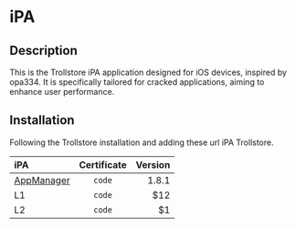 # iPA

## Description

This is the Trollstore iPA application designed for iOS devices, inspired by opa334. It is specifically tailored for cracked applications, aiming to enhance user performance.

## Installation

Following the Trollstore installation and adding these url iPA Trollstore.

| iPA |  Certificate  | Version |
|:-----|:--------:|------:|
| [AppManager](https://github.com/taidohomework/iPA/releases/download/1.5.1/AppManager_1.8.1.tipa)   |  `code`  | 1.8.1 |
| L1   |  `code`  |   $12 |
| L2   |  `code`  |    $1 |
